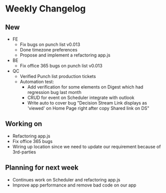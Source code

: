 # Weekly Changelog
## New
- FE
	- Fix bugs on punch list v0.013
	- Done timezone preferences
	- Propose and implement a refactoring app.js
- BE
	- Fix office 365 bugs on punch list v0.013
- QC
	- Verified Punch list production tickets
	- Automation test:
		- Add verification for some elements on Digest which had regression bug last month
		- CRUD for event on Scheduler integrate with outlook
		- Write auto to cover bug "Decision Stream Link displays as 'viewed' on Home Page right after copy Shared link on DS"

## Working on
- Refactoring app.js
- Fix office 365 bugs
- Wiring up location since we need to update our requirement because of 3rd-parties

## Planning for next week
- Continues work on Scheduler and refactoring app.js
- Improve app performance and remove bad code on our app